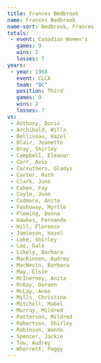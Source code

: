 ```yaml
---
title: Frances Bedbrook
name: Frances Bedbrook
name-sort: Bedbrook, Frances
totals:
 - event: Canadian Women's
   games: 9
   wins: 2
   losses: 7
years:
 - year: 1968
   event: CLCA
   team: "QC"
   position: Third
   games: 9
   wins: 2
   losses: 7
vs:
 - Anthony, Doris
 - Archibald, Willa
 - Belliveau, Hazel
 - Blair, Jeanette
 - Bray, Shirley
 - Campbell, Eleanor
 - Carr, Avis
 - Carruthers, Gladys
 - Carter, Ruth
 - Clark, June
 - Coben, Fay
 - Coyle, June
 - Cudmore, Anita
 - Fashoway, Myrtle
 - Fleming, Donna
 - Hawkes, Fernande
 - Hill, Florence
 - Jamieson, Hazel
 - Lake, Shirley
 - Lee, Gale
 - Likely, Barbara
 - MacKinnon, Audrey
 - MacNevin, Barbara
 - May, Elsie
 - McInerney, Anita
 - McKay, Doreen
 - McLay, Anne
 - Mills, Christine
 - Mitchell, Mabel
 - Murray, Mildred
 - Patterson, Mildred
 - Robertson, Shirley
 - Robinson, Wanda
 - Spencer, Jackie
 - Tew, Audrey
 - Wherrett, Peggy
---
```

